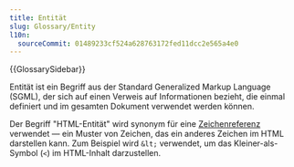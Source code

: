 ```yaml
---
title: Entität
slug: Glossary/Entity
l10n:
  sourceCommit: 01489233cf524a628763172fed11dcc2e565a4e0
---
```


{{GlossarySidebar}}

Entität ist ein Begriff aus der Standard Generalized Markup Language (SGML), der sich auf einen Verweis auf Informationen bezieht, die einmal definiert und im gesamten Dokument verwendet werden können.

Der Begriff "HTML-Entität" wird synonym für eine [Zeichenreferenz](/de/docs/Glossary/character_reference) verwendet — ein Muster von Zeichen, das ein anderes Zeichen im HTML darstellen kann.
Zum Beispiel wird `&lt;` verwendet, um das Kleiner-als-Symbol (`<`) im HTML-Inhalt darzustellen.
